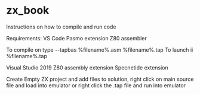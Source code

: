 # zx_book
Instructions on how to compile and run code

Requirements:
VS Code
Pasmo extension
Z80 assembler

To compile on type --tapbas %filename%.asm %filename%.tap
To launch
ii %filename%.tap

Visual Studio 2019
Z80 assembly extension
Specnetide extension

Create Empty ZX project and add files to solution, right click on main source file and load into emulator or right click the .tap file and run into emulator 

